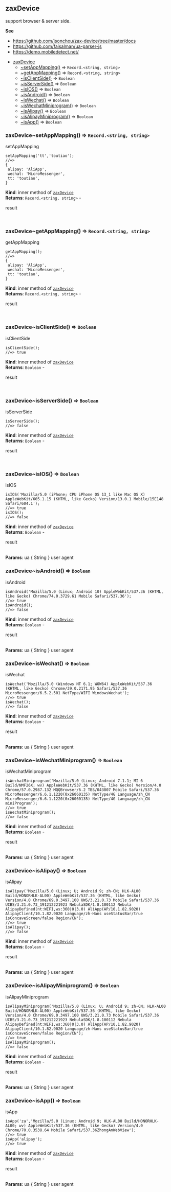 <a name="module_zaxDevice"></a>

## zaxDevice
<p>support browser &amp; server side.</p>

**See**

- https://github.com/jsonchou/zax-device/tree/master/docs
- https://github.com/faisalman/ua-parser-js
- https://demo.mobiledetect.net/


* [zaxDevice](#module_zaxDevice)
    * [~setAppMapping()](#module_zaxDevice..setAppMapping) ⇒ <code>Record.&lt;string, string&gt;</code>
    * [~getAppMapping()](#module_zaxDevice..getAppMapping) ⇒ <code>Record.&lt;string, string&gt;</code>
    * [~isClientSide()](#module_zaxDevice..isClientSide) ⇒ <code>Boolean</code>
    * [~isServerSide()](#module_zaxDevice..isServerSide) ⇒ <code>Boolean</code>
    * [~isIOS()](#module_zaxDevice..isIOS) ⇒ <code>Boolean</code>
    * [~isAndroid()](#module_zaxDevice..isAndroid) ⇒ <code>Boolean</code>
    * [~isWechat()](#module_zaxDevice..isWechat) ⇒ <code>Boolean</code>
    * [~isWechatMiniprogram()](#module_zaxDevice..isWechatMiniprogram) ⇒ <code>Boolean</code>
    * [~isAlipay()](#module_zaxDevice..isAlipay) ⇒ <code>Boolean</code>
    * [~isAlipayMiniprogram()](#module_zaxDevice..isAlipayMiniprogram) ⇒ <code>Boolean</code>
    * [~isApp()](#module_zaxDevice..isApp) ⇒ <code>Boolean</code>

<a name="module_zaxDevice..setAppMapping"></a>

### zaxDevice~setAppMapping() ⇒ <code>Record.&lt;string, string&gt;</code>
<p>setAppMapping</p>
<pre class="prettyprint source lang-js"><code>setAppMapping('tt','toutiao');
//=>
{
 alipay: 'AliApp',
 wechat: 'MicroMessenger',
 tt: 'toutiao',
}
</code></pre>

**Kind**: inner method of [<code>zaxDevice</code>](#module_zaxDevice)  
**Returns**: <code>Record.&lt;string, string&gt;</code> - <p>result</p>  
<a name="module_zaxDevice..getAppMapping"></a>

### zaxDevice~getAppMapping() ⇒ <code>Record.&lt;string, string&gt;</code>
<p>getAppMapping</p>
<pre class="prettyprint source lang-js"><code>getAppMapping();
//=>
{
 alipay: 'AliApp',
 wechat: 'MicroMessenger',
 tt: 'toutiao',
}
</code></pre>

**Kind**: inner method of [<code>zaxDevice</code>](#module_zaxDevice)  
**Returns**: <code>Record.&lt;string, string&gt;</code> - <p>result</p>  
<a name="module_zaxDevice..isClientSide"></a>

### zaxDevice~isClientSide() ⇒ <code>Boolean</code>
<p>isClientSide</p>
<pre class="prettyprint source lang-js"><code>isClientSide();
//=> true
</code></pre>

**Kind**: inner method of [<code>zaxDevice</code>](#module_zaxDevice)  
**Returns**: <code>Boolean</code> - <p>result</p>  
<a name="module_zaxDevice..isServerSide"></a>

### zaxDevice~isServerSide() ⇒ <code>Boolean</code>
<p>isServerSide</p>
<pre class="prettyprint source lang-js"><code>isServerSide();
//=> false
</code></pre>

**Kind**: inner method of [<code>zaxDevice</code>](#module_zaxDevice)  
**Returns**: <code>Boolean</code> - <p>result</p>  
<a name="module_zaxDevice..isIOS"></a>

### zaxDevice~isIOS() ⇒ <code>Boolean</code>
<p>isIOS</p>
<pre class="prettyprint source lang-js"><code>isIOS('Mozilla/5.0 (iPhone; CPU iPhone OS 13_1 like Mac OS X) AppleWebKit/605.1.15 (KHTML, like Gecko) Version/13.0.1 Mobile/15E148 Safari/604.1');
//=> true
isIOS();
//=> false
</code></pre>

**Kind**: inner method of [<code>zaxDevice</code>](#module_zaxDevice)  
**Returns**: <code>Boolean</code> - <p>result</p>  
**Params**: ua { String } user agent  
<a name="module_zaxDevice..isAndroid"></a>

### zaxDevice~isAndroid() ⇒ <code>Boolean</code>
<p>isAndroid</p>
<pre class="prettyprint source lang-js"><code>isAndroid('Mozilla/5.0 (Linux; Android 10) AppleWebKit/537.36 (KHTML, like Gecko) Chrome/74.0.3729.61 Mobile Safari/537.36');
//=> true
isAndroid();
//=> false
</code></pre>

**Kind**: inner method of [<code>zaxDevice</code>](#module_zaxDevice)  
**Returns**: <code>Boolean</code> - <p>result</p>  
**Params**: ua { String } user agent  
<a name="module_zaxDevice..isWechat"></a>

### zaxDevice~isWechat() ⇒ <code>Boolean</code>
<p>isWechat</p>
<pre class="prettyprint source lang-js"><code>isWechat('Mozilla/5.0 (Windows NT 6.1; WOW64) AppleWebKit/537.36 (KHTML, like Gecko) Chrome/39.0.2171.95 Safari/537.36 MicroMessenger/6.5.2.501 NetType/WIFI WindowsWechat');
//=> true
isWechat();
//=> false
</code></pre>

**Kind**: inner method of [<code>zaxDevice</code>](#module_zaxDevice)  
**Returns**: <code>Boolean</code> - <p>result</p>  
**Params**: ua { String } user agent  
<a name="module_zaxDevice..isWechatMiniprogram"></a>

### zaxDevice~isWechatMiniprogram() ⇒ <code>Boolean</code>
<p>isWechatMiniprogram</p>
<pre class="prettyprint source lang-js"><code>isWechatMiniprogram('Mozilla/5.0 (Linux; Android 7.1.1; MI 6 Build/NMF26X; wv) AppleWebKit/537.36 (KHTML, like Gecko) Version/4.0 Chrome/57.0.2987.132 MQQBrowser/6.2 TBS/043807 Mobile Safari/537.36 MicroMessenger/6.6.1.1220(0x26060135) NetType/4G Language/zh_CN MicroMessenger/6.6.1.1220(0x26060135) NetType/4G Language/zh_CN miniProgram');
//=> true
isWechatMiniprogram();
//=> false
</code></pre>

**Kind**: inner method of [<code>zaxDevice</code>](#module_zaxDevice)  
**Returns**: <code>Boolean</code> - <p>result</p>  
**Params**: ua { String } user agent  
<a name="module_zaxDevice..isAlipay"></a>

### zaxDevice~isAlipay() ⇒ <code>Boolean</code>
<p>isAlipay</p>
<pre class="prettyprint source lang-js"><code>isAlipay('Mozilla/5.0 (Linux; U; Android 9; zh-CN; HLK-AL00 Build/HONORHLK-AL00) AppleWebKit/537.36 (KHTML, like Gecko) Version/4.0 Chrome/69.0.3497.100 UWS/3.21.0.73 Mobile Safari/537.36 UCBS/3.21.0.73_191212221923 NebulaSDK/1.8.100112 Nebula AlipayDefined(nt:WIFI,ws:360|0|3.0) AliApp(AP/10.1.82.9020) AlipayClient/10.1.82.9020 Language/zh-Hans useStatusBar/true isConcaveScreen/false Region/CN');
//=> true
isAlipay();
//=> false
</code></pre>

**Kind**: inner method of [<code>zaxDevice</code>](#module_zaxDevice)  
**Returns**: <code>Boolean</code> - <p>result</p>  
**Params**: ua { String } user agent  
<a name="module_zaxDevice..isAlipayMiniprogram"></a>

### zaxDevice~isAlipayMiniprogram() ⇒ <code>Boolean</code>
<p>isAlipayMiniprogram</p>
<pre class="prettyprint source lang-js"><code>isAlipayMiniprogram('Mozilla/5.0 (Linux; U; Android 9; zh-CN; HLK-AL00 Build/HONORHLK-AL00) AppleWebKit/537.36 (KHTML, like Gecko) Version/4.0 Chrome/69.0.3497.100 UWS/3.21.0.73 Mobile Safari/537.36 UCBS/3.21.0.73_191212221923 NebulaSDK/1.8.100112 Nebula AlipayDefined(nt:WIFI,ws:360|0|3.0) AliApp(AP/10.1.82.9020) AlipayClient/10.1.82.9020 Language/zh-Hans useStatusBar/true isConcaveScreen/false Region/CN');
//=> true
isAlipayMiniprogram();
//=> false
</code></pre>

**Kind**: inner method of [<code>zaxDevice</code>](#module_zaxDevice)  
**Returns**: <code>Boolean</code> - <p>result</p>  
**Params**: ua { String } user agent  
<a name="module_zaxDevice..isApp"></a>

### zaxDevice~isApp() ⇒ <code>Boolean</code>
<p>isApp</p>
<pre class="prettyprint source lang-js"><code>isApp('za','Mozilla/5.0 (Linux; Android 9; HLK-AL00 Build/HONORHLK-AL00; wv) AppleWebKit/537.36 (KHTML, like Gecko) Version/4.0 Chrome/70.0.3538.64 Mobile Safari/537.36ZhongAnWebView');
//=> true
isApp('alipay');
//=> true
</code></pre>

**Kind**: inner method of [<code>zaxDevice</code>](#module_zaxDevice)  
**Returns**: <code>Boolean</code> - <p>result</p>  
**Params**: ua { String } user agent  

